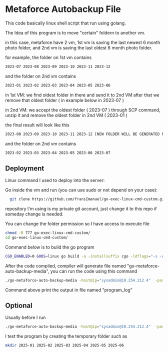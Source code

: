 
# Metaforce Autobackup File

This code basically linux shell script that run using golang.

The Idea of this program is to move "certain" foldern to another vm.

in this case, metaforce have 2 vm, 1st vm is saving the last newest 6 month photo folder, and 2nd vm is saving the last oldest 6 month photo folder.

for example, the folder on 1st vm contains
```bash
2023-07 2023-08 2023-09 2023-10 2023-11 2023-12
```

and the folder on 2nd vm contains
```bash
2023-01 2023-02 2023-03 2023-04 2023-05 2023-06
```

in 1st VM: we find oldest folder in there and send it to 2nd VM after that we remove that oldest folder ( in example below in 2023-07 )

in 2nd VM: we accept the oldest folder ( 2023-07 ) through SCP command, unzip it and remove the oldest folder in 2nd VM ( 2023-01 )

the final result will look like this
```bash
2023-08 2023-09 2023-10 2023-11 2023-12 [NEW FOLDER WILL BE GENERATED NAMED 2024-01 LATER]
```

and the folder on 2nd vm contains
```bash
2023-02 2023-03 2023-04 2023-05 2023-06 2023-07
```


## Deployment

Linux command I used to deploy into the server:

Go inside the vm and run (you can use sudo or not depend on your case): 
```bash
  git clone https://github.com/fransImanuel/go-exec-linux-cmd-custom.git
```
repository I'm using is my private git account, just change it to this repo if someday change is needed.


You can change the folder permission so I have access to execute file
```bash
chmod -R 777 go-exec-linux-cmd-custom/
cd go-exec-linux-cmd-custom/
```

Command below is to build the go program
```bash
CGO_ENABLED=0 GOOS=linux go build -a -installsuffix cgo -ldflags="-s -w" -o go-metaforce-auto-backup-media ./main.go
```

After the code compiled, compiler will generate file named "go-metaforce-auto-backup-media", you can run the code using this command

```bash
./go-metaforce-auto-backup-media -host@ip="sysadmin@10.254.212.4"  -password="R@ngerHi7au*" > program_log.txt 2>&1 &
```
Command above print the output in file named "program_log"

## Optional
Usually before I run 
```bash
./go-metaforce-auto-backup-media -host@ip="sysadmin@10.254.212.4"  -password="R@ngerHi7au*" > program_log.txt 2>&1 &
```

I test the program by creating the temporary folder such as 
```bash
mkdir 2025-01 2025-02 2025-03 2025-04 2025-05 2025-06
```
